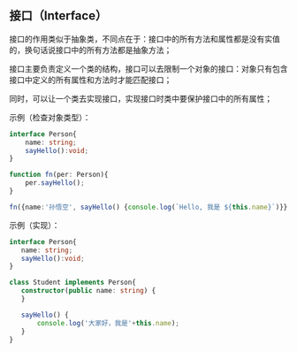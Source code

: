 ## 接口（Interface）

接口的作用类似于抽象类，不同点在于：接口中的所有方法和属性都是没有实值的，换句话说接口中的所有方法都是抽象方法；

接口主要负责定义一个类的结构，接口可以去限制一个对象的接口：对象只有包含接口中定义的所有属性和方法时才能匹配接口；

同时，可以让一个类去实现接口，实现接口时类中要保护接口中的所有属性；

示例（检查对象类型）：

```typescript
interface Person{
    name: string;
    sayHello():void;
}

function fn(per: Person){
    per.sayHello();
}

fn({name:'孙悟空', sayHello() {console.log(`Hello, 我是 ${this.name}`)}});
```

示例（实现）：

 ```typescript
interface Person{
    name: string;
    sayHello():void;
}

class Student implements Person{
    constructor(public name: string) {
    }

    sayHello() {
        console.log('大家好，我是'+this.name);
    }
}
 ```